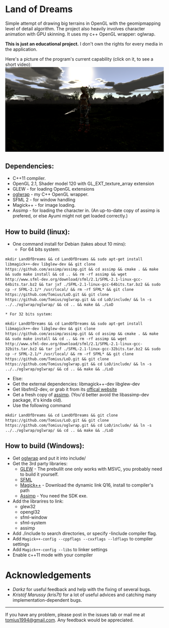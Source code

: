 Land of Dreams
===

Simple attempt of drawing big terrains in OpenGL with the geomipmapping level of detail algorithm. The project also heavily involves character animation with GPU skinning. It uses my c++ OpenGL wrapper: oglwrap.

**This is just an educational project.** I don't own the rights for every media in the application.

Here's a picture of the program's current capability (click on it, to see a short video):
[![screenshot](screenshot.png)](https://www.youtube.com/watch?v=ef93WR3KzaE)

Dependencies:
-------------
* C++11 compiler.
* OpenGL 2.1, Shader model 120 with GL_EXT_texture_array extension
* GLEW - for loading OpenGL extensions
* [oglwrap](https://github.com/Tomius/oglwrap) - my C++ OpenGL wrapper.
* SFML 2 - for window handling
* Magick++ - for image loading.
* Assimp - for loading the character in. (An up-to-date copy of assimp is prefered, or else Ayumi might not get loaded correctly.)


How to build (linux):
--------------------
* One command install for Debian (takes about 10 mins):
	* For 64 bits system:
```
mkdir LandOfDreams && cd LandOfDreams && sudo apt-get install libmagick++-dev libglew-dev && git clone https://github.com/assimp/assimp.git && cd assimp && cmake . && make && sudo make install && cd .. && rm -rf assimp && wget http://www.sfml-dev.org/download/sfml/2.1/SFML-2.1-linux-gcc-64bits.tar.bz2 && tar jxf ./SFML-2.1-linux-gcc-64bits.tar.bz2 && sudo cp -r SFML-2.1/* /usr/local/ && rm -rf SFML* && git clone https://github.com/Tomius/LoD.git && git clone https://github.com/Tomius/oglwrap.git && cd LoD/include/ && ln -s ../../oglwrap/oglwrap/ && cd .. && make && ./LoD
```
	* For 32 bits system:
```
mkdir LandOfDreams && cd LandOfDreams && sudo apt-get install libmagick++-dev libglew-dev && git clone https://github.com/assimp/assimp.git && cd assimp && cmake . && make && sudo make install && cd .. && rm -rf assimp && wget http://www.sfml-dev.org/download/sfml/2.1/SFML-2.1-linux-gcc-32bits.tar.bz2 && tar jxf ./SFML-2.1-linux-gcc-32bits.tar.bz2 && sudo cp -r SFML-2.1/* /usr/local/ && rm -rf SFML* && git clone https://github.com/Tomius/LoD.git && git clone https://github.com/Tomius/oglwrap.git && cd LoD/include/ && ln -s ../../oglwrap/oglwrap/ && cd .. && make && ./LoD
```
* Else:
* Get the external dependencies: libmagick++-dev libglew-dev
* Get libsfml2-dev, or grab it from its [offical website](http://www.sfml-dev.org/download/sfml/2.1/)
* Get a fresh copy of [assimp](https://github.com/assimp/assimp). (You'd better avoid the libassimp-dev package, it's kinda old).
* Use the following command
```
mkdir LandOfDreams && cd LandOfDreams && git clone https://github.com/Tomius/LoD.git && git clone https://github.com/Tomius/oglwrap.git && cd LoD/include/ && ln -s ../../oglwrap/oglwrap/ && cd .. && make && ./LoD
```

How to build (Windows):
----------------------
* Get [oglwrap](https://github.com/Tomius/oglwrap) and put it into include/
* Get the 3rd party libraries:
  * [GLEW](http://sourceforge.net/projects/glew/files/glew/1.10.0/) - The prebulilt one only works with MSVC, you probably need to build it yourself.
  * [SFML](http://www.sfml-dev.org/download/sfml/2.1/)
  * [Magick++](http://www.imagemagick.org/script/binary-releases.php) - Download the dynamic link Q16, install to compiler's path
  * [Assimp](http://sourceforge.net/projects/assimp/files/assimp-3.0/) - You need the SDK exe.
* Add the librarires to link:
  * glew32
  * opengl32
  * sfml-window
  * sfml-system
  * assimp
* Add ./include to search directories, or specify -Iinclude compiler flag.
* Add `Magick++-config --cppflags --cxxflags --ldflags` to compiler settings
* Add `Magick++-config --libs` to linker settings
* Enable c++11 mode with your compiler

Acknowledgements
================

- *Darkz* for useful feedback and help with the fixing of several bugs.
- *Kristóf Marussy (kris7t)* for a lot of useful advices and catching many implementation-dependent bugs.

----------------------
If you have any problem, please post in the issues tab or mail me at tomius1994@gmail.com. Any feedback would be appreciated.
